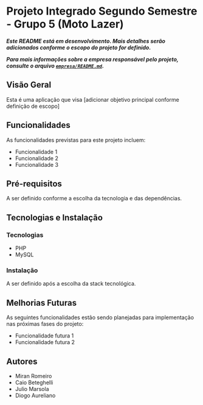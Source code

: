 # Projeto Integrado Segundo Semestre - Grupo 5 (Moto Lazer)

_**Este README está em desenvolvimento. Mais detalhes serão adicionados conforme o escopo do projeto for definido.**_

_**Para mais informações sobre a empresa responsável pelo projeto, consulte o arquivo [`empresa/README.md`](empresa/README.md).**_

## Visão Geral
Esta é uma aplicação que visa [adicionar objetivo principal conforme definição de escopo]

## Funcionalidades
As funcionalidades previstas para este projeto incluem:
- Funcionalidade 1
- Funcionalidade 2
- Funcionalidade 3

## Pré-requisitos
A ser definido conforme a escolha da tecnologia e das dependências.

## Tecnologias e Instalação
### Tecnologias
- PHP
- MySQL

### Instalação
A ser definido após a escolha da stack tecnológica.

## Melhorias Futuras
As seguintes funcionalidades estão sendo planejadas para implementação nas próximas fases do projeto:
- Funcionalidade futura 1
- Funcionalidade futura 2

## Autores
- Miran Romeiro
- Caio Beteghelli
- Julio Marsola
- Diogo Aureliano

